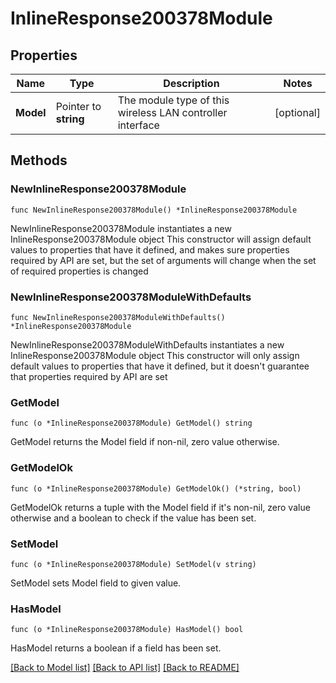 # InlineResponse200378Module

## Properties

Name | Type | Description | Notes
------------ | ------------- | ------------- | -------------
**Model** | Pointer to **string** | The module type of this wireless LAN controller interface | [optional] 

## Methods

### NewInlineResponse200378Module

`func NewInlineResponse200378Module() *InlineResponse200378Module`

NewInlineResponse200378Module instantiates a new InlineResponse200378Module object
This constructor will assign default values to properties that have it defined,
and makes sure properties required by API are set, but the set of arguments
will change when the set of required properties is changed

### NewInlineResponse200378ModuleWithDefaults

`func NewInlineResponse200378ModuleWithDefaults() *InlineResponse200378Module`

NewInlineResponse200378ModuleWithDefaults instantiates a new InlineResponse200378Module object
This constructor will only assign default values to properties that have it defined,
but it doesn't guarantee that properties required by API are set

### GetModel

`func (o *InlineResponse200378Module) GetModel() string`

GetModel returns the Model field if non-nil, zero value otherwise.

### GetModelOk

`func (o *InlineResponse200378Module) GetModelOk() (*string, bool)`

GetModelOk returns a tuple with the Model field if it's non-nil, zero value otherwise
and a boolean to check if the value has been set.

### SetModel

`func (o *InlineResponse200378Module) SetModel(v string)`

SetModel sets Model field to given value.

### HasModel

`func (o *InlineResponse200378Module) HasModel() bool`

HasModel returns a boolean if a field has been set.


[[Back to Model list]](../README.md#documentation-for-models) [[Back to API list]](../README.md#documentation-for-api-endpoints) [[Back to README]](../README.md)


